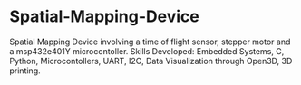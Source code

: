 # Spatial-Mapping-Device
Spatial Mapping Device involving a time of flight sensor, stepper motor and a msp432e401Y microcontoller. Skills Developed: Embedded Systems, C, Python, Microcontollers, UART, I2C, Data Visualization through Open3D, 3D printing.
